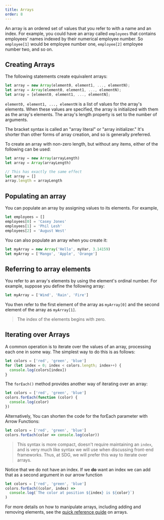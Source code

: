 ```yaml
---
title: Arrays
order: 8
---
```


An array is an ordered set of values that you refer to with a name and an index.
For example, you could have an array called `employees` that contains employees'
names indexed by their numerical employee number. So `employee[1]` would be
employee number one, `employee[2]` employee number two, and so on.

## Creating Arrays

The following statements create equivalent arrays:

```javascript
let array = new Array(element0, element1, ..., elementN);
let array = Array(element0, element1, ..., elementN);
let array = [element0, element1, ..., elementN];
```

`element0, element1, ..., elementN` is a list of values for the array's
elements. When these values are specified, the array is initialized with them as
the array's elements. The array's length property is set to the number of
arguments.

The bracket syntax is called an "array literal" or "array initializer." It's
shorter than other forms of array creation, and so is generally preferred.

To create an array with non-zero length, but without any items, either of the
following can be used:

```javascript
let array = new Array(arrayLength)
let array = Array(arrayLength)

// This has exactly the same effect
let array = []
array.length = arrayLength
```

## Populating an array

You can populate an array by assigning values to its elements. For example,

```javascript
let employees = []
employees[0] = 'Casey Jones'
employees[1] = 'Phil Lesh'
employees[2] = 'August West'
```

You can also populate an array when you create it:

```javascript
let myArray = new Array('Hello', myVar, 3.14159)
let myArray = ['Mango', 'Apple', 'Orange']
```

## Referring to array elements

You refer to an array's elements by using the element's ordinal number. For
example, suppose you define the following array:

```javascript
let myArray = ['Wind', 'Rain', 'Fire']
```

You then refer to the first element of the array as `myArray[0]` and the second
element of the array as `myArray[1]`.

> The index of the elements begins with zero.

## Iterating over Arrays

A common operation is to iterate over the values of an array, processing each
one in some way. The simplest way to do this is as follows:

```javascript
let colors = ['red', 'green', 'blue']
for (let index = 0; index < colors.length; index++) {
  console.log(colors[index])
}
```

The `forEach()` method provides another way of iterating over an array:

```javascript
let colors = ['red', 'green', 'blue']
colors.forEach(function (color) {
  console.log(color)
})
```

Alternatively, You can shorten the code for the forEach parameter with Arrow
Functions:

```javascript
let colors = ['red', 'green', 'blue']
colors.forEach(color => console.log(color))
```

> This syntax is more compact, doesn't require maintaining an `index`, and is
> very much like syntax we will use when discussing front-end frameworks. Thus,
> at SDG, we will prefer this way to iterate over arrays.

Notice that we do not have an index. If we **do** want an index we can add that
as a second argument in our arrow function

```javascript
let colors = ['red', 'green', 'blue']
colors.forEach((color, index) =>
  console.log(`The color at position ${index} is ${color}`)
)
```

For more details on how to manipulate arrays, including adding and removing
elements, see the
[quick reference guide](lesson://misc-quick-reference/js-arrays) on arrays.
